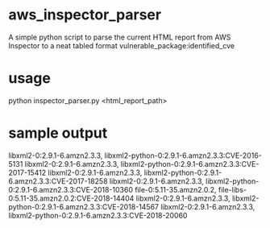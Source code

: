 # aws_inspector_parser

A simple python script to parse the current HTML report from AWS Inspector to a neat tabled format
vulnerable_package:identified_cve

# usage

python inspector_parser.py <html_report_path>

# sample output

libxml2-0:2.9.1-6.amzn2.3.3, libxml2-python-0:2.9.1-6.amzn2.3.3:CVE-2016-5131
libxml2-0:2.9.1-6.amzn2.3.3, libxml2-python-0:2.9.1-6.amzn2.3.3:CVE-2017-15412
libxml2-0:2.9.1-6.amzn2.3.3, libxml2-python-0:2.9.1-6.amzn2.3.3:CVE-2017-18258
libxml2-0:2.9.1-6.amzn2.3.3, libxml2-python-0:2.9.1-6.amzn2.3.3:CVE-2018-10360
file-0:5.11-35.amzn2.0.2, file-libs-0:5.11-35.amzn2.0.2:CVE-2018-14404
libxml2-0:2.9.1-6.amzn2.3.3, libxml2-python-0:2.9.1-6.amzn2.3.3:CVE-2018-14567
libxml2-0:2.9.1-6.amzn2.3.3, libxml2-python-0:2.9.1-6.amzn2.3.3:CVE-2018-20060
